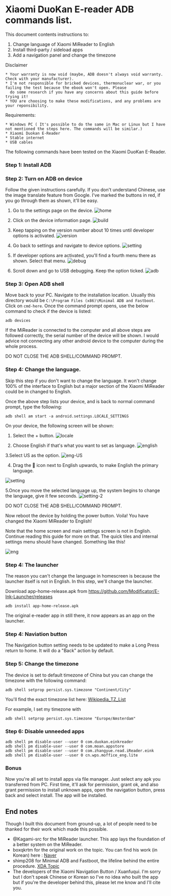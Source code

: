 # Xiaomi DuoKan E-reader ADB commands list.

This document contents instructions to:
1. Change language of Xiaomi MiReader to English
2. Install third-party / sideload apps
3. Add a navigation panel and change the timezone

Disclaimer
```
* Your warranty is now void (maybe, ADB doesn't always void warranty. Check with your manufacturer).
* I'm not responsible for bricked devices, thermonuclear war, or you failing the test because the ebook won't open. Please
  do some research if you have any concerns about this guide before trying it! 
* YOU are choosing to make these modifications, and any problems are your reponsibility.
```

Requirements:
``` 
* Windows PC ( It's possible to do the same in Mac or Linux but I have not mentioned the steps here. The commands will be similar.)
* Xiaomi Duokan E-Reader
* Stable internet
* USB cables
```
The following commands have been tested on the Xiaomi DuoKan E-Reader.

### Step 1: Install ADB


### Step 2: Turn on ADB on device
Follow the given instructions carefully. If you don't understand Chinese, use the image translate feature from Google. I've marked the buttons in red, if you go through them as shown, it'll be easy. 

1. Go to the settings page on the device.
![home](https://github.com/epodegrid/epd106-ADB/blob/master/images/home.png)

2. Click on the device information page.
![build](https://github.com/epodegrid/epd106-ADB/blob/master/images/build.png)

3. Keep tapping on the version number about 10 times until developer options is activated.
![version](https://github.com/epodegrid/epd106-ADB/blob/master/images/version.png)

4. Go back to settings and navigate to device options.
![setting](https://github.com/epodegrid/epd106-ADB/blob/master/images/setting.png)

5. If developer options are activated, you'll find a fourth menu there as shown. Select that menu.
![debug](https://github.com/epodegrid/epd106-ADB/blob/master/images/debug.png)

6. Scroll down and go to USB debugging. Keep the option ticked.
![adb](https://github.com/epodegrid/epd106-ADB/blob/master/images/adb.png)

### Step 3: Open ADB shell
Move back to  your PC. Navigate to the installation location. Usually this directory would be `C:\Program Files (x86)\Minimal ADB and Fastboot`.
Click on `cmd-here`. Once the command prompt opens, use the below command to check if the device is listed:
```shell
adb devices
```

If the MiReader is connected to the computer and all above steps are followed correctly, the serial number of the device will be shown. I would advice not connecting any other android device to the computer during the whole process. 

DO NOT CLOSE THE ADB SHELL/COMMAND PROMPT.

### Step 4: Change the language.
Skip this step if you don't want to change the language.
It won't change 100% of the interface to English but a major section of the Xiaomi MiReader could be in changed to English.

Once the above step lists your device, and is back to normal command prompt, type the following:
```shell
adb shell am start -a android.settings.LOCALE_SETTINGS
```
On your device, the following screen will be shown:
1. Select the + button.
![locale](https://github.com/epodegrid/epd106-ADB/blob/master/images/locale/locale.png)

2. Choose English if that's what you want to set as language.
![english](https://github.com/epodegrid/epd106-ADB/blob/master/images/locale/locale-english.png)

3.Select US as the option.
![eng-US](https://github.com/epodegrid/epd106-ADB/blob/master/images/locale/locale-english-US.png)

4. Drag the :hamburger: icon next to English upwards, to make English the primary language. 

![setting](https://github.com/epodegrid/epd106-ADB/blob/master/images/locale/locale-setting-1.png)

5.Once you move the selected language up, the system begins to change the language, give it few seconds.
![setting-2](https://github.com/epodegrid/epd106-ADB/blob/master/images/locale/locale-setting-2.png)

DO NOT CLOSE THE ADB SHELL/COMMAND PROMPT.

Now reboot the device by holding the power button. Voila! You have changed the Xiaomi MiReader to English!

Note that the home screen and main settings screen is not in English. Continue reading this guide for more on that. The quick tiles and internal settings menu should have changed. Something like this!

![eng](https://github.com/epodegrid/epd106-ADB/blob/master/images/locale/settings-english.png)

### Step 4: The launcher
The reason you can't change the language in homescreen is because the launcher itself is not in English. In this step, we'll change the launcher. 

Download app-home-release.apk
 from https://github.com/Modificator/E-Ink-Launcher/releases


```
adb install app-home-release.apk
```

The original e-reader app in still there, it now appears as an app on the launcher.

### Step 4: Naviation button

The Navigation button setting needs to be updated to make a Long Press return to home. It will do a "Back" action by default.

### Step 5: Change the timezone
The device is set to default timezone of China but you can change the timezone with the following command:
```shell
adb shell setprop persist.sys.timezone "Continent/City"
```
You'll find the exact timezone list here: [Wikipedia_TZ_List](https://en.wikipedia.org/wiki/List_of_tz_database_time_zones)

For example, I set my timezone with
```shell
adb shell setprop persist.sys.timezone "Europe/Amsterdam"
```

### Step 6: Disable unneeded apps

```
adb shell pm disable-user --user 0 com.duokan.einkreader                                                             
adb shell pm disable-user --user 0 com.moan.appstore
adb shell pm disable-user --user 0 com.zhangyue.read.iReader.eink                                                    
adb shell pm disable-user --user 0 cn.wps.moffice_eng.lite  
```

### Bonus

Now you're all set to install apps via file manager. Just select any apk you transferred from PC. First time, it'll ask for permission, grant ok, and also grant permission to install unknown apps, open the navigation button, press back and select install. The app will be installed.

## End notes

Though I built this document from ground-up, a lot of people need to be thanked for their work which made this possible.
* @Kagami-src for the MiReader launcher. This app lays the foundation of a better system on the MiReader.
* boxqkrtm for the original work on the topic. You can find his work (in Korean) here : [Naver](https://m.cafe.naver.com/ca-fe/web/cafes/xst/articles/403952?useCafeId=false)
* shimp208 for Minimal ADB and Fastboot, the lifeline behind the entire procedure. [XDA Topic](https://forum.xda-developers.com/showthread.php?t=2317790)
* The developers of the Xiaomi Navigation Button / Xuanfuqui. I'm sorry but I don't speak Chinese or Korean so I've no idea who built the app but if you're the developer behind this, please let me know and I'll cite you.
